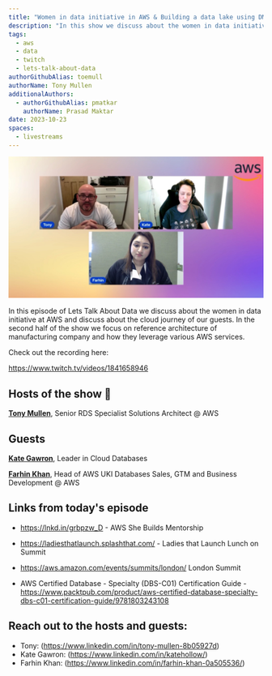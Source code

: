 ```yaml
---
title: "Women in data initiative in AWS & Building a data lake using DMS, Glue & Hudi | S01 E07 | Lets Talk About Data Show"
description: "In this show we discuss about the women in data initiative at AWS and discuss about the cloud journey of our guests. In the second half of the show we focus on reference architecture of manufacturing company and how they leverage various AWS services."
tags:
  - aws
  - data
  - twitch
  - lets-talk-about-data
authorGithubAlias: toemull
authorName: Tony Mullen
additionalAuthors:
  - authorGithubAlias: pmatkar
    authorName: Prasad Maktar
date: 2023-10-23
spaces:
  - livestreams
---
```


![Screenshot from the stream or an image related to the topic](images/show7.jpg)

In this episode of Lets Talk About Data we discuss about the women in data initiative at AWS and discuss about the cloud journey of our guests. In the second half of the show we focus on reference architecture of manufacturing company and how they leverage various AWS services.

Check out the recording here:

https://www.twitch.tv/videos/1841658946


## Hosts of the show 🎤

[**Tony Mullen**](https://www.linkedin.com/in/tony-mullen-8b05927), Senior RDS Specialist Solutions Architect @ AWS

## Guests

[**Kate Gawron**](https://www.linkedin.com/in/katehollow/), Leader in Cloud Databases

[**Farhin Khan**](https://www.linkedin.com/in/farhin-khan-0a505536/), Head of AWS UKI Databases Sales, GTM and Business Development @ AWS


## Links from today's episode

* https://lnkd.in/grbpzw_D - AWS She Builds Mentorship
* https://ladiesthatlaunch.splashthat.com/ - Ladies that Launch Lunch on Summit
* https://aws.amazon.com/events/summits/london/ London Summit

* AWS Certified Database - Specialty (DBS-C01) Certification Guide - https://www.packtpub.com/product/aws-certified-database-specialty-dbs-c01-certification-guide/9781803243108


## Reach out to the hosts and guests:

- Tony: (https://www.linkedin.com/in/tony-mullen-8b05927d)
- Kate Gawron: (https://www.linkedin.com/in/katehollow/)
- Farhin Khan: (https://www.linkedin.com/in/farhin-khan-0a505536/)
